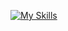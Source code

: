 [![My Skills](https://skillicons.dev/icons?i=html,css,js,ts,java,php,dart,nodejs,react,next,vite,flutter,express,spring,nest,postgresql,sqlite,git,github,aws,materialui,tailwind,idea,webstorm,phpstorm,vscode,neovim,linux,npm,maven,postman,stackoverflow)](https://skillicons.dev)
